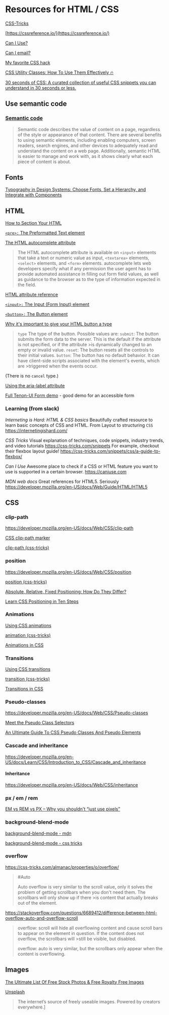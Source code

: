# Resources for HTML / CSS

[CSS-Tricks](https://css-tricks.com)

[https://cssreference.io/](https://cssreference.io/)

[Can I Use?](https://caniuse.com/)

[Can I email?](https://www.caniemail.com)

[My favorite CSS hack](https://dev.to/gajus/my-favorite-css-hack-32g3)

[CSS Utility Classes: How To Use Them Effectively 🔥](https://blog.mariano.io/css-utility-classes-how-to-use-them-effectively-d61ee00dad2d)

[30 seconds of CSS: A curated collection of useful CSS snippets you can understand in 30 seconds or less.](https://css.30secondsofcode.org/)

## Use semantic code

### [Semantic code](https://learn.shayhowe.com/html-css/getting-to-know-html/#semantics-overview)

> Semantic code describes the value of content on a page, regardless of the style or appearance of that content. There are several benefits to using semantic elements, including enabling computers, screen readers, search engines, and other devices to adequately read and understand the content on a web page. Additionally, semantic HTML is easier to manage and work with, as it shows clearly what each piece of content is about.

## Fonts

[Typography in Design Systems: Choose Fonts, Set a Hierarchy, and Integrate with Components](https://medium.com/eightshapes-llc/typography-in-design-systems-6ed771432f1e)

## HTML

[How to Section Your HTML](https://css-tricks.com/how-to-section-your-html/)

[`<pre>:` The Preformatted Text element](https://developer.mozilla.org/en-US/docs/Web/HTML/Element/pre)

[The HTML autocomplete attribute](https://developer.mozilla.org/en-US/docs/Web/HTML/Attributes/autocomplete)

> The HTML autocomplete attribute is available on `<input>` elements that take a text or numeric value as input, `<textarea>` elements, `<select>` elements, and `<form>` elements. autocomplete lets web developers specify what if any permission the user agent has to provide automated assistance in filling out form field values, as well as guidance to the browser as to the type of information expected in the field.

[HTML attribute reference](https://developer.mozilla.org/en-US/docs/Web/HTML/Attributes)

[`<input>:` The Input (Form Input) element](https://developer.mozilla.org/en-US/docs/Web/HTML/Element/input)

[`<button>:` The Button element](https://developer.mozilla.org/en-US/docs/Web/HTML/Element/button)

[Why it's important to give your HTML button a type](https://dev.to/claireparkerjones/why-its-important-to-give-your-html-button-a-type-58k9)

> `type`
> The type of the button. Possible values are:
> `submit`: The button submits the form data to the server. This is the default if the attribute is not specified, or if the attribute >is dynamically changed to an empty or invalid value.
> `reset`: The button resets all the controls to their initial values.
> `button`: The button has no default behavior. It can have client-side scripts associated with the element's events, which are >triggered when the events occur.

(There is no `cancel` type.)

[Using the aria-label attribute](https://developer.mozilla.org/en-US/docs/Web/Accessibility/ARIA/ARIA_Techniques/Using_the_aria-label_attribute)

[Full Tenon-UI Form demo](https://www.tenon-ui.info/forms-full-demo/) - good demo for an accessible form

### Learning (from slack)

_Interneting is Hard: HTML & CSS basics_
Beautifully crafted resource to learn basic concepts of CSS and HTML. From Layout to structuring `CSS`
<https://internetingishard.com/>

_CSS Tricks_
Visual explanation of techniques, code snippets, industry trends, and video tutorials
<https://css-tricks.com/snippets>
For example, checkout their flexbox layout guide! <https://css-tricks.com/snippets/css/a-guide-to-flexbox/>

_Can I Use_
Awesome place to check if a CSS or HTML feature you want to use is supported in a certain browser.
<https://caniuse.com>

_MDN web docs_
Great references for HTML5. Seriously
<https://developer.mozilla.org/en-US/docs/Web/Guide/HTML/HTML5>

## CSS

### clip-path

<https://developer.mozilla.org/en-US/docs/Web/CSS/clip-path>

[CSS clip-path marker](https://bennettfeely.com/clippy/)

[clip-path (css-tricks)](https://css-tricks.com/almanac/properties/c/clip/)

### position

<https://developer.mozilla.org/en-US/docs/Web/CSS/position>

[position (css-tricks)](https://css-tricks.com/almanac/properties/p/position/)

[Absolute, Relative, Fixed Positioning: How Do They Differ?](https://css-tricks.com/absolute-relative-fixed-positioining-how-do-they-differ/)

[Learn CSS Positioning in Ten Steps](http://www.barelyfitz.com/screencast/html-training/css/positioning/)

### Animations

[Using CSS animations](https://developer.mozilla.org/en-US/docs/Web/CSS/CSS_Animations/Using_CSS_animations)

[animation (css-tricks)](https://css-tricks.com/almanac/properties/a/animation/)

[Animations in CSS](https://cssreference.io/animations/)

### Transitions

[Using CSS transitions](https://developer.mozilla.org/en-US/docs/Web/CSS/CSS_Transitions/Using_CSS_transitions)

[transition (css-tricks)](https://css-tricks.com/almanac/properties/t/transition/)

[Transitions in CSS](https://cssreference.io/transitions/)

### Pseudo-classes

<https://developer.mozilla.org/en-US/docs/Web/CSS/Pseudo-classes>

[Meet the Pseudo Class Selectors](https://css-tricks.com/pseudo-class-selectors/)

[An Ultimate Guide To CSS Pseudo Classes And Pseudo Elements](https://www.smashingmagazine.com/2016/05/an-ultimate-guide-to-css-pseudo-classes-and-pseudo-elements/#table-of-contents-in-alphabetical-order)

### Cascade and inheritance

<https://developer.mozilla.org/en-US/docs/Learn/CSS/Introduction_to_CSS/Cascade_and_inheritance>

#### Inheritance

<https://developer.mozilla.org/en-US/docs/Web/CSS/inheritance>

### px / em / rem

[EM vs REM vs PX – Why you shouldn't “just use pixels”](https://engageinteractive.co.uk/blog/em-vs-rem-vs-px)

### background-blend-mode

[background-blend-mode - mdn](https://developer.mozilla.org/en-US/docs/Web/CSS/background-blend-mode)

[background-blend-mode - css tricks](https://css-tricks.com/almanac/properties/b/background-blend-mode/)

### overflow

<https://css-tricks.com/almanac/properties/o/overflow/>

> #Auto
>
> Auto overflow is very similar to the scroll value, only it solves the problem of getting scrollbars when you don't need them. The scrollbars will only show up if there >is content that actually breaks out of the element.

<https://stackoverflow.com/questions/6689412/difference-between-html-overflow-auto-and-overflow-scroll>

> overflow: scroll will hide all overflowing content and cause scroll bars to appear on the element in question. If the content does not overflow, the scrollbars will >still be visible, but disabled.
>
> overflow: auto is very similar, but the scrollbars only appear when the content is overflowing.

## Images

[The Ultimate List Of Free Stock Photos & Free Royalty Free Images](https://www.eric-liang.com/blog/the-ultimate-list-of-free-stock-photos-free-royalty-free-images/)

[Unsplash](https://unsplash.com/)

> The internet’s source of freely useable images. Powered by creators everywhere.]
